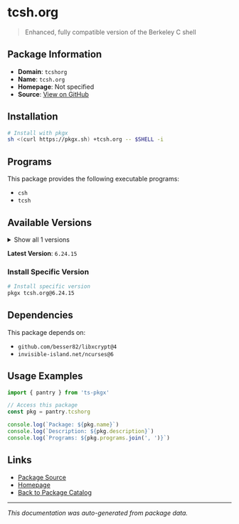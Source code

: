 # tcsh.org

> Enhanced, fully compatible version of the Berkeley C shell

## Package Information

- **Domain**: `tcshorg`
- **Name**: `tcsh.org`
- **Homepage**: Not specified
- **Source**: [View on GitHub](https://github.com/pkgxdev/pantry/tree/main/projects/tcsh.org/package.yml)

## Installation

```bash
# Install with pkgx
sh <(curl https://pkgx.sh) +tcsh.org -- $SHELL -i
```

## Programs

This package provides the following executable programs:

- `csh`
- `tcsh`

## Available Versions

<details>
<summary>Show all 1 versions</summary>

- `6.24.15`

</details>

**Latest Version**: `6.24.15`

### Install Specific Version

```bash
# Install specific version
pkgx tcsh.org@6.24.15
```

## Dependencies

This package depends on:

- `github.com/besser82/libxcrypt@4`
- `invisible-island.net/ncurses@6`

## Usage Examples

```typescript
import { pantry } from 'ts-pkgx'

// Access this package
const pkg = pantry.tcshorg

console.log(`Package: ${pkg.name}`)
console.log(`Description: ${pkg.description}`)
console.log(`Programs: ${pkg.programs.join(', ')}`)
```

## Links

- [Package Source](https://github.com/pkgxdev/pantry/tree/main/projects/tcsh.org/package.yml)
- [Homepage](#)
- [Back to Package Catalog](../package-catalog.md)

---

*This documentation was auto-generated from package data.*
